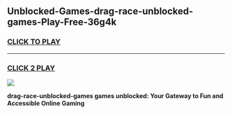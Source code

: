 
## Unblocked-Games-drag-race-unblocked-games-Play-Free-36g4k
<h3>
<a href="https://premium76.site?title=drag-race-unblocked-games&ref=21A">CLICK TO PLAY</a></h3>
<hr>

<h3>
<a href="https://premium76.site?title=drag-race-unblocked-games&ref=21A">CLICK 2 PLAY</a>
  
</h3>

<a href="https://premium76.site?title=drag-race-unblocked-games&ref=21A"><img src="https://clearcache.store/games.png"></a>


**drag-race-unblocked-games games unblocked: Your Gateway to Fun and Accessible Online Gaming**
